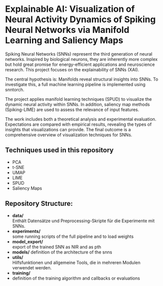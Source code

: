 # Explainable AI: Visualization of Neural Activity Dynamics of Spiking Neural Networks via Manifold Learning and Saliency Maps
Spiking Neural Networks (SNNs) represent the third generation of neural networks. Inspired by biological neurons, they are inherently more complex but hold great promise for energy-efficient applications and neuroscience research. This project focuses on the explainability of SNNs (XAI).

The central hypothesis is: Manifolds reveal structural insights into SNNs.
To investigate this, a full machine learning pipeline is implemented using snntorch.

The project applies manifold learning techniques (SPUD) to visualize the dynamic neural activity within SNNs. In addition, saliency map methods (Spiking-LIME) are used to assess the relevance of input features.

The work includes both a theoretical analysis and experimental evaluation. Expectations are compared with empirical results, revealing the types of insights that visualizations can provide. The final outcome is a comprehensive overview of visualization techniques for SNNs.

## Techniques used in this repository

- PCA
- t-SNE
- UMAP
- LIME
- SPUD
- Saliency Maps

## Repository Structure:

- **data/**  
  Enthält Datensätze und Preprocessing-Skripte für die Experimente mit SNNs.
- **experiments/**  
  some running scripts of the full pipeline and to load weights
- **model_export/**  
  export of the trained SNN as NIR and as pth
- **models/**
definition of the architecture of the snns
- **utils/**  
  Hilfsfunktionen und allgemeine Tools, die in mehreren Modulen verwendet werden.
- **training/**
- definition of the training algorithm and callbacks or evaluations
